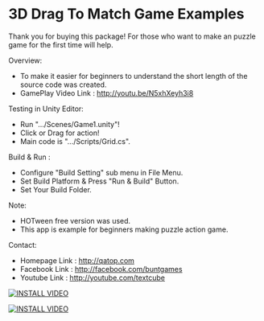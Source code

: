 3D Drag To Match Game Examples
==============================

Thank you for buying this package!
For those who want to make an puzzle game for the first time will help.

Overview:
- To make it easier for beginners to understand 
  the short length of the source code was created.
- GamePlay Video Link : http://youtu.be/N5xhXeyh3i8

Testing in Unity Editor: 
- Run ".../Scenes/Game1.unity"!
- Click or Drag for action!
- Main code is ".../Scripts/Grid.cs".

Build & Run :
- Configure "Build Setting" sub menu in File Menu.
- Set Build Platform & Press "Run & Build" Button.
- Set Your Build Folder.

Note:
- HOTween free version was used.
- This app is example for beginners making puzzle action game.

Contact:
- Homepage Link : http://qatop.com
- Facebook Link : http://facebook.com/buntgames
- Youtube Link : http://youtube.com/textcube


[![INSTALL VIDEO](http://img.youtube.com/vi/E7oWrSpjGls/0.jpg)](http://www.youtube.com/watch?v=E7oWrSpjGls)


[![INSTALL VIDEO](http://img.youtube.com/vi/9IcwD9ZB5nM/0.jpg)](http://www.youtube.com/watch?v=9IcwD9ZB5nM)
